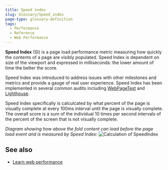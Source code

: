 ```yaml
---
title: Speed index
slug: Glossary/Speed_index
page-type: glossary-definition
tags:
  - Performance
  - Reference
  - Web Performance
---
```


**Speed Index** (SI) is a page load performance metric measuring how quickly the contents of a page are visibly populated. Speed Index is dependent on size of the viewport and expressed in milliseconds: the lower amount of time the better the score.

Speed Index was introduced to address issues with other milestones and metrics and provide a gauge of real user experience. Speed Index has been implemented in several common audits including [WebPageTest](https://github.com/WPO-Foundation/webpagetest-docs/blob/main/src/metrics/SpeedIndex.md) and [Lighthouse](https://github.com/paulirish/speedline). 

Speed Index specifically is calculcated by what percent of the page is visually complete at every 100ms interval until the page is visually complete. The overall score is a sum of the individual 10 times per second intervals of the percent of the screen that is not visually complete.

*Diagram showing how above the fold content can load before the page load event and is measured by Speed Index*:
![Calculation of SpeedIndex](speedindex.png)

## See also

- [Learn web performance](/en-US/docs/Learn/Performance)
